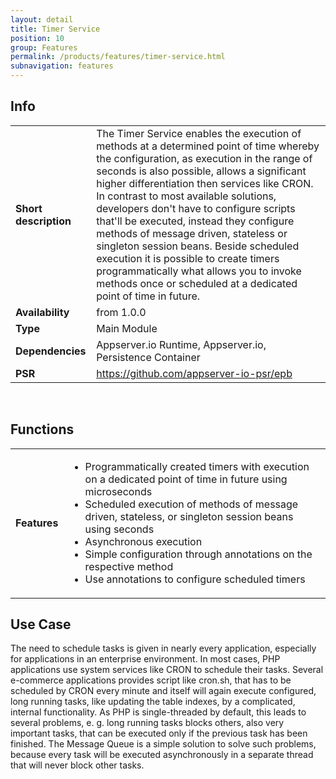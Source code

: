```yaml
---
layout: detail
title: Timer Service
position: 10
group: Features
permalink: /products/features/timer-service.html
subnavigation: features
---
```


## <i class="fa fa-info"></i> Info
<div class="bs-example" data-example-id="simple-table">
    <table class="table">
        <tbody>
            <tr>
                <td class="col-md-2"><b>Short description</b></td>
                <td class="col-md-8">The Timer Service enables the execution of methods at a determined point of time whereby the configuration, as execution in the range of seconds is also possible, allows a significant higher differentiation then services like CRON. In contrast to most available solutions, developers don't have to configure scripts that'll be executed, instead they configure methods of message driven, stateless or singleton session beans. Beside scheduled execution it is possible to create timers programmatically what allows you to invoke methods once or scheduled at a dedicated point of time in future.
                </td>
            </tr>
            <tr>
                <td><b>Availability</b></td>
                <td>from 1.0.0</td>
            </tr>
            <tr>
                <td><b>Type</b></td>
                <td>Main Module</td>
            </tr>
            <tr>
                <td><b>Dependencies</b></td>
                <td>Appserver.io Runtime, Appserver.io, Persistence Container</td>
            </tr>
            <tr>
                <td><b>PSR</b></td>
                <td><a href="https://github.com/appserver-io-psr/epb">https://github.com/appserver-io-psr/epb</a></td>
            </tr>
        </tbody>
    </table>
</div>
<p><br/></p>

## <i class="fa fa-bars"></i> Functions
<div class="bs-example" data-example-id="simple-table">
    <table class="table">
        <tbody>
            <tr>
                <td class="col-md-2"><b>Features</b></td>
                <td class="col-md-8">
                    <div class="content content-table">
                        <ul>
                            <li>Programmatically created timers with execution on a dedicated point of time in future using microseconds</li>
                            <li>Scheduled execution of methods of message driven, stateless, or singleton session beans using seconds</li>
                            <li>Asynchronous execution</li>
                            <li>Simple configuration through annotations on the respective method</li>
                            <li>Use annotations to configure scheduled timers</li>
                        </ul>
                    </div>
                </td>
            </tr>
        </tbody>
    </table>
</div>

## <i class="fa fa-edit"></i> Use Case
<p>
The need to schedule tasks is given in nearly every application, especially for applications in an enterprise environment. In most cases, PHP applications use system services like CRON to schedule their tasks. Several e-commerce applications provides script like cron.sh, that has to be scheduled by CRON every minute and itself will again execute configured, long running tasks, like updating the table indexes, by a complicated, internal functionality. As PHP is single-threaded by default, this leads to several problems, e. g. long running tasks blocks others, also very important tasks, that can be executed only if the previous task has been finished. The Message Queue is a simple solution to solve such problems, because every task will be executed asynchronously in a separate thread that will never block other tasks.
</p>